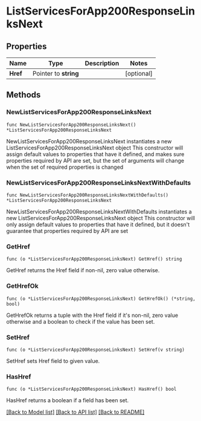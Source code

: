 # ListServicesForApp200ResponseLinksNext

## Properties

Name | Type | Description | Notes
------------ | ------------- | ------------- | -------------
**Href** | Pointer to **string** |  | [optional] 

## Methods

### NewListServicesForApp200ResponseLinksNext

`func NewListServicesForApp200ResponseLinksNext() *ListServicesForApp200ResponseLinksNext`

NewListServicesForApp200ResponseLinksNext instantiates a new ListServicesForApp200ResponseLinksNext object
This constructor will assign default values to properties that have it defined,
and makes sure properties required by API are set, but the set of arguments
will change when the set of required properties is changed

### NewListServicesForApp200ResponseLinksNextWithDefaults

`func NewListServicesForApp200ResponseLinksNextWithDefaults() *ListServicesForApp200ResponseLinksNext`

NewListServicesForApp200ResponseLinksNextWithDefaults instantiates a new ListServicesForApp200ResponseLinksNext object
This constructor will only assign default values to properties that have it defined,
but it doesn't guarantee that properties required by API are set

### GetHref

`func (o *ListServicesForApp200ResponseLinksNext) GetHref() string`

GetHref returns the Href field if non-nil, zero value otherwise.

### GetHrefOk

`func (o *ListServicesForApp200ResponseLinksNext) GetHrefOk() (*string, bool)`

GetHrefOk returns a tuple with the Href field if it's non-nil, zero value otherwise
and a boolean to check if the value has been set.

### SetHref

`func (o *ListServicesForApp200ResponseLinksNext) SetHref(v string)`

SetHref sets Href field to given value.

### HasHref

`func (o *ListServicesForApp200ResponseLinksNext) HasHref() bool`

HasHref returns a boolean if a field has been set.


[[Back to Model list]](../README.md#documentation-for-models) [[Back to API list]](../README.md#documentation-for-api-endpoints) [[Back to README]](../README.md)


